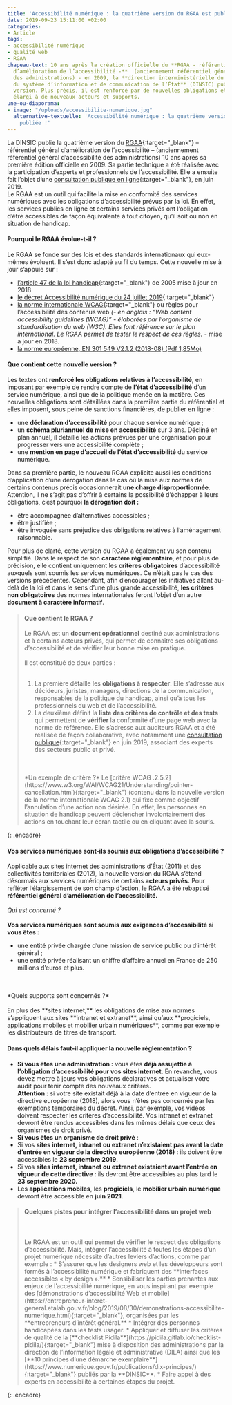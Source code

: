 ```yaml
---
title: 'Accessibilité numérique : la quatrième version du RGAA est publiée !'
date: 2019-09-23 15:11:00 +02:00
categories:
- Article
tags:
- accessibilité numérique
- qualité web
- RGAA
chapeau-text: 10 ans après la création officielle du **RGAA - référentiel général
  d’amélioration de l’accessibilité -**  (anciennement référentiel général d’accessibilité
  des administrations) - en 2009, la **direction interministérielle du numérique et
  du système d’information et de communication de l’État** (DINSIC) publie sa quatrième
  version. Plus précis, il est renforcé par de nouvelles obligations et un champ d’action
  élargi à de nouveaux acteurs et supports.
une-ou-diaporama:
- image: "/uploads/accessibilite-numerique.jpg"
  alternative-textuelle: 'Accessibilité numérique : la quatrième version du RGAA est
    publiée !'
---
```


La DINSIC publie la quatrième version du [RGAA](https://numerique.gouv.fr/publications/rgaa-accessibilite/){:target="_blank"} – référentiel général d’amélioration de l’accessibilité – (anciennement référentiel général d’accessibilité des administrations) 10 ans après sa première édition officielle en 2009. Sa partie technique a été réalisée avec la participation d’experts et professionnels de l’accessibilité. Elle a ensuite fait l’objet d’une [consultation publique en ligne](https://numerique.gouv.fr/actualites/accessibilite-numerique-participez-a-levolution-du-rgaa/){:target="_blank"}, en juin 2019.
<br>
Le RGAA est un outil qui facilite la mise en conformité des services numériques avec les obligations d’accessibilité prévus par la loi. En effet, les services publics en ligne et certains services privés ont l’obligation d’être accessibles de façon équivalente à tout citoyen, qu’il soit ou non en situation de handicap.

#### Pourquoi le RGAA évolue-t-il ?

Le RGAA se fonde sur des lois et des standards internationaux qui eux-mêmes évoluent. Il s’est donc adapté au fil du temps. Cette nouvelle mise à jour s’appuie sur :
* [l’article 47 de la loi handicap](https://www.legifrance.gouv.fr/affichTexteArticle.do?cidTexte=JORFTEXT000000809647&idArticle=LEGIARTI000006682279&dateTexte=&categorieLien=cid){:target="_blank"} de 2005 mise à jour en 2018 
* [le décret Accessibilité numérique du 24 juillet 2019](https://www.legifrance.gouv.fr/affichTexte.do?cidTexte=JORFTEXT000038811937&categorieLien=id){:target="_blank"}
* [la norme internationale WCAG](https://www.w3.org/TR/WCAG21/){:target="_blank"} ou règles pour l’accessibilité des contenus web *(- en anglais : “Web content accessibility guidelines (WCAG)” - élaborées par l’organisme de standardisation du web (W3C). Elles font référence sur le plan international. Le RGAA permet de tester le respect de ces règles. -*  mise à jour en 2018.
* [la norme européenne, EN 301 549 V2.1.2 (2018-08) (Pdf 1,85Mo)](/uploads/en_301549v020102p.pdf)


#### Que contient cette nouvelle version ? 
Les textes ont **renforcé les obligations relatives à l’accessibilité**, en imposant par exemple de rendre compte de **l’état d’accessibilité** d’un service numérique, ainsi que de la politique menée en la matière. Ces nouvelles obligations sont détaillées dans la première partie du référentiel et elles imposent, sous peine de sanctions financières, de publier en ligne : 

* une **déclaration d’accessibilité** pour chaque service numérique ;
* un **schéma pluriannuel de mise en accessibilité** sur 3 ans. Décliné en plan annuel, il détaille les actions prévues par une organisation pour progresser vers une accessibilité complète ;
* une **mention en page d’accueil de l’état d’accessibilité** du service numérique.

Dans sa première partie, le nouveau RGAA explicite aussi les conditions d’application d’une dérogation dans le cas où la mise aux normes de certains contenus précis occasionnerait **une charge disproportionnée**. Attention, il ne s’agit pas d’offrir à certains la possibilité d’échapper à leurs obligations, c’est pourquoi **la dérogation doit :** 

* être accompagnée d’alternatives accessibles ; 
* être justifiée ;
* être invoquée sans préjudice des obligations relatives à l’aménagement raisonnable.

Pour plus de clarté, cette version du RGAA a également vu son contenu simplifié. Dans le respect de son **caractère réglementaire**, et pour plus de précision, elle contient uniquement les **critères obligatoires** d’accessibilité auxquels sont soumis les  services numériques. Ce n’était pas le cas des versions précédentes. Cependant, afin d’encourager les initiatives allant au-delà de la loi et dans le sens d’une plus grande accessibilité, **les critères non obligatoires** des normes internationales feront l’objet d’un autre **document à caractère informatif**.

> 
> #### Que contient le RGAA ? 
> 
> Le RGAA est un **document opérationnel** destiné aux administrations et à certains acteurs privés, qui permet de connaître ses obligations d’accessibilité et de vérifier leur bonne mise en pratique.<br>
> <br>
> Il est constitué de deux parties : 
> <br> 
> <br>
> 1. La première détaille les **obligations à respecter**. Elle s’adresse aux décideurs, juristes, managers, directions de la communication,  responsables de la politique du handicap, ainsi qu’à tous les professionnels du web et de l’accessibilité.<br>
> 2. La deuxième définit la **liste des critères de contrôle et des tests** qui permettent de **vérifier** la conformité d’une page web avec la norme de référence. Elle s’adresse aux auditeurs RGAA et a été réalisée de façon collaborative, avec notamment une [consultation publique](https://numerique.gouv.fr/actualites/accessibilite-numerique-participez-a-levolution-du-rgaa/){:target="_blank"} en juin 2019, associant des experts des secteurs public et privé.
> <br>
> <br>
> *Un exemple de critère ?* Le [critère WCAG .2.5.2](https://www.w3.org/WAI/WCAG21/Understanding/pointer-cancellation.html){:target="_blank"} (contenu dans la nouvelle version de la norme internationale WCAG 2.1) qui fixe comme objectif l’annulation d’une action non désirée. En effet, les personnes en situation de handicap peuvent déclencher involontairement des actions en touchant leur écran tactile ou en cliquant avec la souris.
{: .encadre}

#### Vos services numériques sont-ils soumis aux obligations d’accessibilité ? 

Applicable aux sites internet des administrations d’État (2011) et des collectivités territoriales (2012), la nouvelle version du RGAA s’étend désormais aux services numériques de certains **acteurs privés.** Pour refléter l’élargissement de son champ d’action, le RGAA a été rebaptisé **référentiel général d’amélioration de l’accessibilité.** 
<br>
<br>
*Qui est concerné ?*
<br>
<br>
**Vos services numériques sont soumis aux exigences d’accessibilité si vous êtes :**  
* une entité privée chargée d’une mission de service public ou d’intérêt général ;
* une entité privée réalisant un chiffre d’affaire annuel en France de 250 millions d’euros et plus.
<br>
<br>
*Quels supports sont concernés ?* 
<br>
<br>
En plus des **sites internet,** les obligations de mise aux normes s’appliquent aux sites **intranet et extranet**, ainsi qu’aux **progiciels, applications mobiles et mobilier urbain numériques**, comme par exemple les distributeurs de titres de transport. 

#### Dans quels délais  faut-il appliquer la nouvelle réglementation ?  

* **Si vous êtes une administration :** vous  êtes **déjà assujettie à l’obligation d’accessibilité pour vos sites internet**. En revanche, vous devez mettre à jours vos obligations déclaratives et actualiser votre audit pour tenir compte des nouveaux critères.<br>
**Attention :** si votre site existait déjà à la date d’entrée en vigueur de la directive européenne (2018), alors vous n’êtes pas concernée par les exemptions temporaires du décret. Ainsi, par exemple, vos  vidéos doivent respecter les critères d’accessibilité.  Vos intranet et extranet devront être rendus accessibles dans les mêmes délais que ceux des organismes de droit privé. 
* **Si vous êtes un organisme de droit privé** :
 * Si vos **sites internet, intranet ou extranet n’existaient pas avant la date d’entrée en vigueur de la directive européenne  (2018) :** ils doivent être  accessibles le **23 septembre 2019**. 
 * Si vos **sites internet, intranet ou extranet existaient avant l’entrée en vigueur de cette directive :** ils devront être accessibles au plus tard le **23 septembre 2020.** 
* Les **applications mobiles**, les **progiciels**, le **mobilier urbain numérique** devront être accessible en **juin 2021**.

> 
> #### Quelques pistes pour intégrer l’accessibilité dans un projet web
> <br>
> <br>
> Le RGAA est un outil qui permet de vérifier le respect des obligations d’accessibilité. Mais, intégrer l’accessibilité à toutes les étapes d’un projet numérique nécessite d’autres leviers d’actions, comme par exemple : 
> * S’assurer que les designers web et les développeurs sont formés à l’accessibilité numérique et fabriquent des **interfaces accessibles « by design ».**
> * Sensibiliser les parties prenantes aux enjeux de l’accessibilité numérique, en vous inspirant par exemple des [démonstrations d’accessibilité Web et mobile](https://entrepreneur-interet-general.etalab.gouv.fr/blog/2019/08/30/demonstrations-accessibilite-numerique.html){:target="_blank"}, organisées par les **entrepreneurs d’intérêt général.**
> * Intégrer des personnes handicapées dans les tests usager.
> * Appliquer et diffuser les critères de qualité de la [**checklist Pidila**](https://pidila.gitlab.io/checklist-pidila/){:target="_blank"} mise à disposition des administrations par la direction de l’information légale et administrative (DILA) ainsi que les [**10 principes d’une démarche exemplaire**](https://www.numerique.gouv.fr/publications/dix-principes/){:target="_blank"} publiés par la **DINSIC**.
> * Faire appel à des experts en accessibilité à certaines étapes du projet.
{: .encadre}